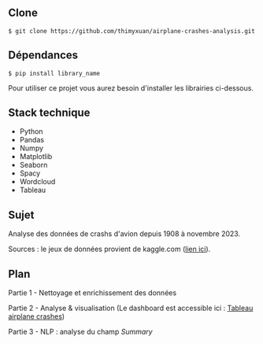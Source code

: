 ## Clone

```$ git clone https://github.com/thimyxuan/airplane-crashes-analysis.git```

## Dépendances

```$ pip install library_name```

Pour utiliser ce projet vous aurez besoin d'installer les librairies ci-dessous.

## Stack technique 

- Python
- Pandas
- Numpy
- Matplotlib
- Seaborn
- Spacy
- Wordcloud
- Tableau

## Sujet

Analyse des données de crashs d'avion depuis 1908 à novembre 2023. 

Sources : le jeux de données provient de kaggle.com ([lien ici](https://www.kaggle.com/datasets/nayansubedi1/airplane-crashes-and-fatalities-upto-2023)).

## Plan

Partie 1 - Nettoyage et enrichissement des données

Partie 2 - Analyse & visualisation (Le dashboard est accessible ici : [Tableau airplane crashes](https://public.tableau.com/app/profile/thi.my.xu.n.nguyen/viz/dashboard_airplane_crashes/Tableau))

Partie 3 - NLP : analyse du champ *Summary*